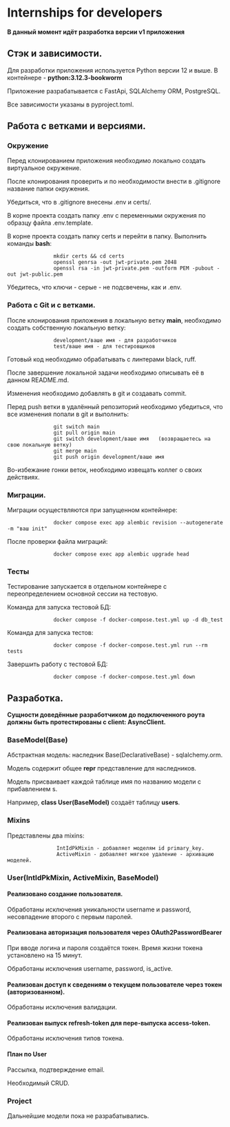 # Internships for developers

**В данный момент идёт разработка версии v1 приложения**

## Стэк и зависимости.

Для разработки приложения используется Python версии 12 и выше.
В контейнере - **python:3.12.3-bookworm**

Приложение разрабатывается с FastApi, SQLAlchemy ORM, PostgreSQL.

Все зависимости указаны в pyproject.toml.


## Работа с ветками и версиями.


### Окружение

Перед клонированием приложения необходимо локально создать виртуальное окружение.

После клонирования проверить и по необходимости внести в .gitignore название папки окружения.

Убедиться, что в .gitignore внесены .env и certs/.

В корне проекта создать папку .env c переменными окружения по образцу файла .env.template.

В корне проекта создать папку certs и перейти в папку. Выполнить команды **bash**:

                   mkdir certs && cd certs
                   openssl genrsa -out jwt-private.pem 2048
                   openssl rsa -in jwt-private.pem -outform PEM -pubout -out jwt-public.pem

Убедитесь, что ключи - серые - не подсвечены, как и .env.




### Работа с Git и с ветками.

После клонирования приложения в локальную ветку **main**, необходимо создать собственную локальную ветку:

                   development/ваше имя - для разработчиков
                   test/ваше имя - для тестировщиков

Готовый код необходимо обрабатывать с линтерами black, ruff.

После завершение локальной задачи необходимо описывать её в данном README.md.

Изменения необходимо добавлять в git и создавать commit.

Перед push ветки в удалённый репозиторий необходимо убедиться, что все изменения попали в git и выполнить: 
     
                   git switch main
                   git pull origin main
                   git switch development/ваше имя   (возвращаетесь на свою локальную ветку)
                   git merge main
                   git push origin development/ваше имя

Во-избежание гонки веток, необходимо извещать коллег о своих действиях.


### Миграции.

Миграции осуществляются при запущенном контейнере:

                   docker compose exec app alembic revision --autogenerate -m "ваш init"

После проверки файла миграций:

                   docker compose exec app alembic upgrade head


### Тесты

Тестирование запускается в отдельном контейнере с переопределением основной сессии на тестовую.

Команда для запуска тестовой БД:

                   docker compose -f docker-compose.test.yml up -d db_test

Команда для запуска тестов:

                   docker compose -f docker-compose.test.yml run --rm tests

Завершить работу с тестовой БД:

                   docker compose -f docker-compose.test.yml down



## Разработка. 
**Сущности доведённые разработчиком до подключенного роута должны быть протестированы с client: AsyncClient.**


### BaseModel(Base)

Абстрактная модель: наследник Base(DeclarativeBase) - sqlalchemy.orm.
 
Модель содержит общее __repr__ представление для наследников.

Модель присваивает каждой таблице имя по названию модели с прибавлением s. 

Например, **class User(BaseModel)** создаёт таблицу **users**.


### Mixins

Представлены два mixins:

                    IntIdPkMixin - добавляет моделям id primary_key.
                    ActiveMixin - добавляет мягкое удаление - архивацию моделей.


### User(IntIdPkMixin, ActiveMixin, BaseModel)


#### Реализовано создание пользователя. 

Обработаны исключения уникальности username и password, несовпадение второго с первым паролей.


#### Реализована авторизация пользователя через OAuth2PasswordBearer

При вводе логина и пароля создаётся токен. Время жизни токена установлено на 15 минут.

Обработаны исключения username, password, is_active.


#### Реализован доступ к сведениям о текущем пользователе через токен (авторизованном).

Обработаны исключения валидации.


#### Реализован выпуск refresh-token для пере-выпуска access-token.

Обработаны исключения типов токена.


#### План по User

Рассылка, подтверждение email.

Необходимый CRUD.


### Project

Дальнейшие модели пока не разрабатывались.



